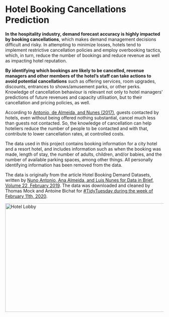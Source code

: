 # Hotel Booking Cancellations Prediction

__In the hospitality industry, demand forecast accuracy is highly impacted by booking cancellations__, which makes demand management decisions difficult and risky. In attempting to minimize losses, hotels tend to implement restrictive cancellation policies and employ overbooking tactics, which, in turn, reduce the number of bookings and reduce revenue as well as impacting hotel reputation.

__By identifying which bookings are likely to be cancelled, revenue managers and other members of the hotel’s staff can take actions to avoid potential cancellations__ such as offering services, room upgrades, discounts, entrances to shows/amusement parks, or other perks. Knowledge of cancellation behaviour is relevant not only to hotel managers’ predictions of future revenues and capacity utilisation, but to their cancellation and pricing policies, as well.

According to [Antonio, de Almeida, and Nunes (2017)]('https://ieeexplore.ieee.org/document/8260781'), guests contacted by hotels, even without being offered nothing substantial, cancel much less than guests not contacted. So, the knowledge of cancellation can help hoteliers reduce the number of people to be contacted and with that, contribute to lower cancellation rates, at controlled costs.

The data used in this project contains booking information for a city hotel and a resort hotel, and includes information such as when the booking was made, length of stay, the number of adults, children, and/or babies, and the number of available parking spaces, among other things. All personally identifying information has been removed from the data.

The data is originally from the article Hotel Booking Demand Datasets, written by [Nuno Antonio, Ana Almeida, and Luis Nunes for Data in Brief, Volume 22, February 2019]('https://www.sciencedirect.com/science/article/pii/S2352340918315191'). The data was downloaded and cleaned by Thomas Mock and Antoine Bichat for [#TidyTuesday during the week of February 11th, 2020]('https://github.com/rfordatascience/tidytuesday/blob/master/data/2020/2020-02-11/readme.md').


<img src="https://www.jetsetter.com/wp-content/uploads/sites/7/2018/04/jleQRg3N-1380x690.jpeg" alt="Hotel Lobby" style="width:690px;height:345px;">
